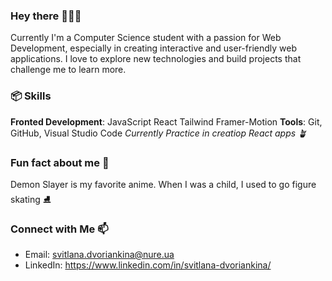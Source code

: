 ### Hey there 🏄🏻‍♀️

Currently I'm a Computer Science student with a passion for Web Development, especially in creating interactive and user-friendly web applications. I love to explore new technologies and build projects that challenge me to learn more.

### 📦 Skills
**Fronted Development**: JavaScript React Tailwind Framer-Motion
**Tools**: Git,  GitHub, Visual Studio Code
_Currently Practice in creatiop React apps 🪴_

### Fun fact about me 🐾
Demon Slayer is my favorite anime.
When I was a child, I used to go figure skating ⛸️

### Connect with Me 📫
- Email: svitlana.dvoriankina@nure.ua
- LinkedIn: https://www.linkedin.com/in/svitlana-dvoriankina/

